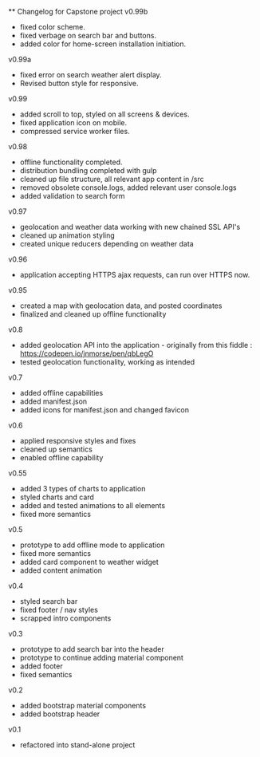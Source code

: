 ** Changelog for Capstone project
v0.99b
- fixed color scheme.
- fixed verbage on search bar and buttons.
- added color for home-screen installation initiation. 

v0.99a
- fixed error on search weather alert display.
- Revised button style for responsive.

v0.99
- added scroll to top, styled on all screens & devices.
- fixed application icon on mobile.
- compressed service worker files.

v0.98
- offline functionality completed.
- distribution bundling completed with gulp
- cleaned up file structure, all relevant app content in /src
- removed obsolete console.logs, added relevant user console.logs
- added validation to search form

v0.97
- geolocation and weather data working with new chained SSL API's
- cleaned up animation styling
- created unique reducers depending on weather data

v0.96
- application accepting HTTPS ajax requests, can run over HTTPS now. 

v0.95
- created a map with geolocation data, and posted coordinates
- finalized and cleaned up offline functionality

v0.8
- added geolocation API into the application - originally from this fiddle : https://codepen.io/jnmorse/pen/qbLegO
- tested geolocation functionality, working as intended

v0.7
- added offline capabilities
- added manifest.json
- added icons for manifest.json and changed favicon

v0.6
- applied responsive styles and fixes
- cleaned up semantics
- enabled offline capability

v0.55
- added 3 types of charts to application
- styled charts and card
- added and tested animations to all elements
- fixed more semantics

v0.5
- prototype to add offline mode to application
- fixed more semantics
- added card component to weather widget
- added content animation

v0.4
- styled search bar
- fixed footer / nav styles
- scrapped intro components

v0.3
- prototype to add search bar into the header
- prototype to continue adding material component
- added footer
- fixed semantics

v0.2
- added bootstrap material components
- added bootstrap header

v0.1
- refactored into stand-alone project